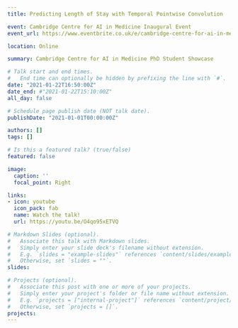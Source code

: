```yaml
---
title: Predicting Length of Stay with Temporal Pointwise Convolution

event: Cambridge Centre for AI in Medicine Inaugural Event
event_url: https://www.eventbrite.co.uk/e/cambridge-centre-for-ai-in-medicines-inaugural-event-tickets-132026279155

location: Online

summary: Cambridge Centre for AI in Medicine PhD Student Showcase

# Talk start and end times.
#   End time can optionally be hidden by prefixing the line with `#`.
date: "2021-01-22T16:50:00Z"
date_end: #"2021-01-22T15:10:00Z"
all_day: false

# Schedule page publish date (NOT talk date).
publishDate: "2021-01-01T00:00:00Z"

authors: []
tags: []

# Is this a featured talk? (true/false)
featured: false

image:
  caption: ''
  focal_point: Right

links:
- icon: youtube
  icon_pack: fab
  name: Watch the talk!
  url: https://youtu.be/O4qo95xETVQ

# Markdown Slides (optional).
#   Associate this talk with Markdown slides.
#   Simply enter your slide deck's filename without extension.
#   E.g. `slides = "example-slides"` references `content/slides/example-slides.md`.
#   Otherwise, set `slides = ""`.
slides: 

# Projects (optional).
#   Associate this post with one or more of your projects.
#   Simply enter your project's folder or file name without extension.
#   E.g. `projects = ["internal-project"]` references `content/project/deep-learning/index.md`.
#   Otherwise, set `projects = []`.
projects:
---
```


